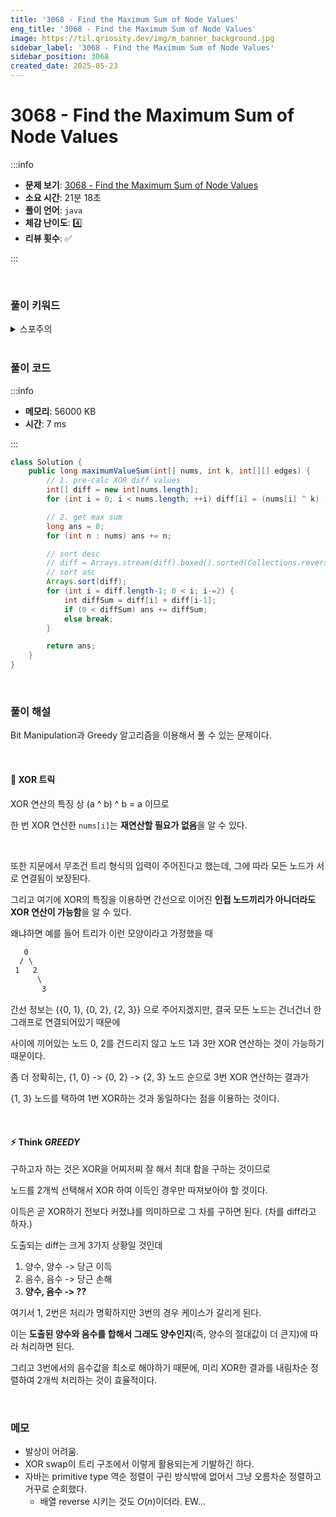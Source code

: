 ```yaml
---
title: '3068 - Find the Maximum Sum of Node Values'
eng_title: '3068 - Find the Maximum Sum of Node Values'
image: https://til.qriosity.dev/img/m_banner_background.jpg
sidebar_label: '3068 - Find the Maximum Sum of Node Values'
sidebar_position: 3068
created_date: 2025-05-23
---
```


# 3068 - Find the Maximum Sum of Node Values

:::info

- **문제 보기**: [3068 - Find the Maximum Sum of Node Values](https://leetcode.com/problems/find-the-maximum-sum-of-node-values)
- **소요 시간**: 21분 18초
- **풀이 언어**: `java`
- **체감 난이도**: 4️⃣
- **리뷰 횟수**: ✅

:::

<br />

### 풀이 키워드

<details>
<summary>스포주의</summary>

`비트 조작` `정렬` `그리디`

</details>

<br />

### 풀이 코드

:::info

- **메모리**: 56000 KB
- **시간**: 7 ms

:::

```java
class Solution {
    public long maximumValueSum(int[] nums, int k, int[][] edges) {
        // 1. pre-calc XOR diff values
        int[] diff = new int[nums.length];
        for (int i = 0; i < nums.length; ++i) diff[i] = (nums[i] ^ k) - nums[i];

        // 2. get max sum
        long ans = 0;
        for (int n : nums) ans += n;

        // sort desc
        // diff = Arrays.stream(diff).boxed().sorted(Collections.reverseOrder()).mapToInt(i->i).toArray();
        // sort asc
        Arrays.sort(diff);
        for (int i = diff.length-1; 0 < i; i-=2) {
            int diffSum = diff[i] + diff[i-1];
            if (0 < diffSum) ans += diffSum;
            else break;
        }

        return ans;
    }
}
```

<br />

### 풀이 해설

Bit Manipulation과 Greedy 알고리즘을 이용해서 풀 수 있는 문제이다.

<br />

#### 🔮 XOR 트릭

XOR 연산의 특징 상 (a ^ b) ^ b = a 이므로

한 번 XOR 연산한 `nums[i]`는 **재연산할 필요가 없음**을 알 수 있다.

<br />

또한 지문에서 무조건 트리 형식의 입력이 주어진다고 했는데, 그에 따라 모든 노드가 서로 연결됨이 보장된다.

그리고 여기에 XOR의 특징을 이용하면 간선으로 이어진 **인접 노드끼리가 아니더라도 XOR 연산이 가능함**을 알 수 있다.

왜냐하면 예를 들어 트리가 이런 모양이라고 가정했을 때

```css
   0
  / \
 1   2
      \
       3
```

간선 정보는 {{0, 1}, {0, 2}, {2, 3}} 으로 주어지겠지만, 결국 모든 노드는 건너건너 한 그래프로 연결되어있기 때문에

사이에 끼어있는 노드 0, 2를 건드리지 않고 노드 1과 3만 XOR 연산하는 것이 가능하기 때문이다.

좀 더 정확히는, {1, 0} -> {0, 2} -> {2, 3} 노드 순으로 3번 XOR 연산하는 결과가

{1, 3} 노드를 택하여 1번 XOR하는 것과 동일하다는 점을 이용하는 것이다.

<br />

#### ⚡ Think *GREEDY*

구하고자 하는 것은 XOR을 어찌저찌 잘 해서 최대 합을 구하는 것이므로

노드를 2개씩 선택해서 XOR 하여 이득인 경우만 따져보아야 할 것이다.

이득은 곧 XOR하기 전보다 커졌냐를 의미하므로 그 차를 구하면 된다. (차를 diff라고 하자.)

도출되는 diff는 크게 3가지 상황일 것인데

1. 양수, 양수 -> 당근 이득
2. 음수, 음수 -> 당근 손해
3. **양수, 음수 -> ??**

여기서 1, 2번은 처리가 명확하지만 3번의 경우 케이스가 갈리게 된다.

이는 **도출된 양수와 음수를 합해서 그래도 양수인지**(즉, 양수의 절대값이 더 큰지)에 따라 처리하면 된다.

그리고 3번에서의 음수값을 최소로 해야하기 때문에, 미리 XOR한 결과를 내림차순 정렬하여 2개씩 처리하는 것이 효율적이다.

<br />

### 메모

- 발상이 어려움.
- XOR swap이 트리 구조에서 이렇게 활용되는게 기발하긴 하다.
- 자바는 primitive type 역순 정렬이 구린 방식밖에 없어서 그냥 오름차순 정렬하고 거꾸로 순회했다.
    - 배열 reverse 시키는 것도 $O(n)$이더라. EW...